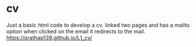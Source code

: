 # cv
Just a basic html code to develop a cv.
linked two pages and has a mailto option when clicked on the email it redirects to the mail.
https://prathap139.github.io/L1_cv/

